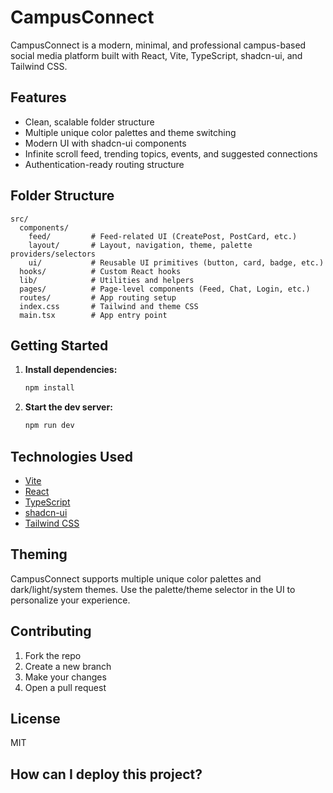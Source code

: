 
# CampusConnect

CampusConnect is a modern, minimal, and professional campus-based social media platform built with React, Vite, TypeScript, shadcn-ui, and Tailwind CSS.

## Features

- Clean, scalable folder structure
- Multiple unique color palettes and theme switching
- Modern UI with shadcn-ui components
- Infinite scroll feed, trending topics, events, and suggested connections
- Authentication-ready routing structure

## Folder Structure

```
src/
  components/
    feed/         # Feed-related UI (CreatePost, PostCard, etc.)
    layout/       # Layout, navigation, theme, palette providers/selectors
    ui/           # Reusable UI primitives (button, card, badge, etc.)
  hooks/          # Custom React hooks
  lib/            # Utilities and helpers
  pages/          # Page-level components (Feed, Chat, Login, etc.)
  routes/         # App routing setup
  index.css       # Tailwind and theme CSS
  main.tsx        # App entry point
```

## Getting Started

1. **Install dependencies:**
   ```sh
   npm install
   ```
2. **Start the dev server:**
   ```sh
   npm run dev
   ```

## Technologies Used

- [Vite](https://vitejs.dev/)
- [React](https://react.dev/)
- [TypeScript](https://www.typescriptlang.org/)
- [shadcn-ui](https://ui.shadcn.com/)
- [Tailwind CSS](https://tailwindcss.com/)

## Theming

CampusConnect supports multiple unique color palettes and dark/light/system themes. Use the palette/theme selector in the UI to personalize your experience.

## Contributing

1. Fork the repo
2. Create a new branch
3. Make your changes
4. Open a pull request

## License

MIT
## How can I deploy this project?

